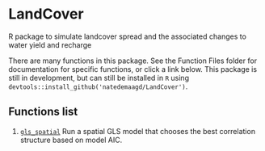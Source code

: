 # LandCover
R package to simulate landcover spread and the associated changes to water yield and recharge

There are many functions in this package. See the Function Files folder for documentation for specific functions, or click a link below. This package is still in development, but can still be installed in `R` using `devtools::install_github('natedemaagd/LandCover')`.


## Functions list
1. [`gls_spatial`](https://github.com/natedemaagd/LandCover/wiki/gls_spatial) Run a spatial GLS model that chooses the best correlation structure based on model AIC.
